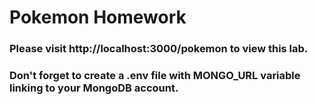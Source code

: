 # Pokemon Homework

### Please visit http://localhost:3000/pokemon to view this lab.

### Don't forget to create a .env file with MONGO_URL variable linking to your MongoDB account.
